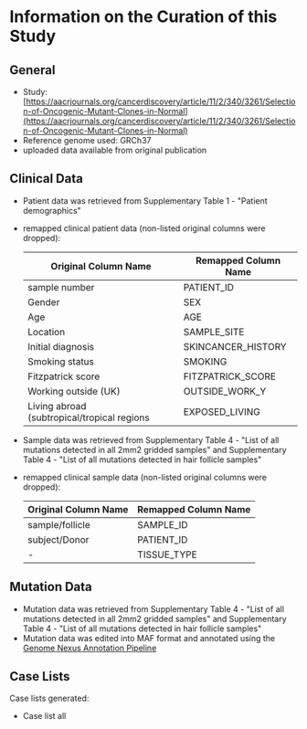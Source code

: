 # **Information on the Curation of this Study**

## General
* Study: [https://aacrjournals.org/cancerdiscovery/article/11/2/340/3261/Selection-of-Oncogenic-Mutant-Clones-in-Normal](https://aacrjournals.org/cancerdiscovery/article/11/2/340/3261/Selection-of-Oncogenic-Mutant-Clones-in-Normal)
* Reference genome used: GRCh37
* uploaded data available from original publication

## Clinical Data
* Patient data was retrieved from Supplementary Table 1 - "Patient demographics"
* remapped clinical patient data (non-listed original columns were dropped):

  | Original Column Name | Remapped Column Name|
  |----------------------|---------------------|
  |sample number	 |PATIENT_ID           |
  |Gender                |SEX                  |
  |Age                   |AGE                  |
  |Location              |SAMPLE_SITE          |
  |Initial diagnosis     |SKINCANCER_HISTORY   |
  |Smoking status        |SMOKING              |
  |Fitzpatrick score     |FITZPATRICK_SCORE    |
  |Working outside (UK)  |OUTSIDE_WORK_Y       |
  |Living abroad (subtropical/tropical regions|EXPOSED_LIVING       |
 
* Sample data was retrieved from Supplementary Table 4 - "List of all mutations detected in all 2mm2 gridded samples" and Supplementary Table 4 - "List of all mutations detected in hair follicle samples"
* remapped clinical sample data (non-listed original columns were dropped):

  | Original Column Name | Remapped Column Name|
  |----------------------|---------------------|
  |sample/follicle       |SAMPLE_ID            |
  |subject/Donor         |PATIENT_ID           |
  |-                     |TISSUE_TYPE	       |
 
## Mutation Data
  * Mutation data was retrieved from Supplementary Table 4 - "List of all mutations detected in all 2mm2 gridded samples" and Supplementary Table 4 - "List of all mutations detected in hair follicle samples"
  * Mutation data was edited into MAF format and annotated using the [Genome Nexus Annotation Pipeline](https://github.com/genome-nexus/genome-nexus-annotation-pipeline)

## Case Lists
Case lists generated:
* Case list all
